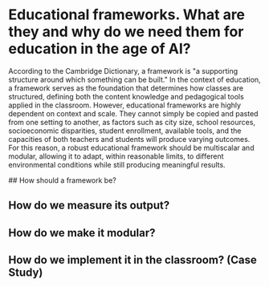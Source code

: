# Educational frameworks. What are they and why do we need them for education in the age of AI?
According to the Cambridge Dictionary, a framework is "a supporting structure around which something can be built." In the context of education, a framework serves as the foundation that determines how classes are structured, defining both the content knowledge and pedagogical tools applied in the classroom. However, educational frameworks are highly dependent on context and scale. They cannot simply be copied and pasted from one setting to another, as factors such as city size, school resources, socioeconomic disparities, student enrollment, available tools, and the capacities of both teachers and students will produce varying outcomes. For this reason, a robust educational framework should be multiscalar and modular, allowing it to adapt, within reasonable limits, to different environmental conditions while still producing meaningful results.


## How should a framework be?

## How do we measure its output?

## How do we make it modular?

## How do we implement it in the classroom? (Case Study)